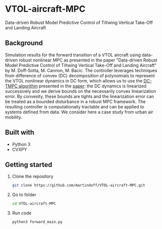 # VTOL-aircraft-MPC
Data-driven Robust Model Predictive Control of Tiltwing Vertical Take-Off and Landing Aircraft

## Background 

Simulation results for the forward transition of a VTOL aircraft using data-driven robust nonlinear MPC as presented in the paper "Data-driven Robust Model Predictive Control of Tiltwing Vertical Take-Off and Landing Aircraft" by M. Doff-Sotta, M. Cannon, M. Bacic. The controller leverages techniques from difference of convex (DC) decomposition of polynomials to represent the VTOL nonlinear dynamics in DC form, which allows us to use the [DC-TMPC algorithm](https://github.com/martindoff/DC-TMPC) presented in the [paper](https://ora.ox.ac.uk/objects/uuid:a3a0130b-5387-44b3-97ae-1c9795b91a42/download_file?safe_filename=Doff-Sotta_and_Cannon_2022_Difference_of_convex.pdf&file_format=application%2Fpdf&type_of_work=Conference+item): the DC dynamics is linearized successively and we derive bounds on the necessarily convex linearization error. By convexity, these bounds are tights and the linearization error can be treated as a bounded disturbance in a robust MPC framework. The resulting controller is computationally tractable and can be applied to systems defined from data. We consider here a case study from urban air mobility.  

## Built with

* Python 3
* CVXPY


## Getting started

1. Clone the repository
   ```sh
   git clone https://github.com/martindoff/VTOL-aircraft-MPC.git
   ```
2. Go to folder

   ```sh
   cd VTOL-aircraft-MPC
   ```
   
3. Run code

   ```sh
   python3 forward_main.py
   ```
